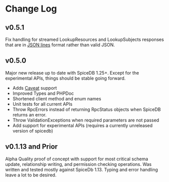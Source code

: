 # Change Log

## v0.5.1

Fix handling for streamed LookupResources and LookupSubjects responses that are in [JSON lines](https://jsonlines.org/) 
format rather than valid JSON.

## v0.5.0

Major new release up to date with SpiceDB 1.25+. Except for the experimental APIs, things should be stable going
forward.

* Adds [Caveat](https://authzed.com/docs/reference/caveats) support
* Improved Types and PHPDoc
* Shortened client method and enum names 
* Unit tests for all current APIs
* Throw RpcErrors instead of returning RpcStatus objects when SpiceDB returns an error.
* Throw ValidationExceptions when required parameters are not passed
* Add support for experimental APIs (requires a currently unreleased version of spicedb)

## v0.1.13 and Prior

Alpha Quality proof of concept with support for most critical schema update, relationship writing, and permission 
checking operations. Was written and tested mostly against SpiceDb 1.13. Typing and error handling leave a lot to be desired.

